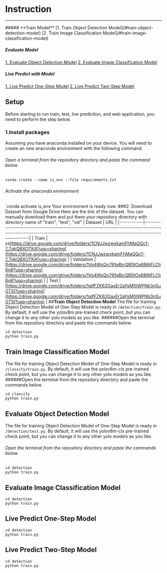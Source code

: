 # **Instruction**
<hr>
##### **Train Model**
[1. Train Object Detection Model](#train-object-detection-model)
[2. Train Image Classification Model](#train-image-classification-model)

##### **Evaluate Model**
[1. Evaluate Object Detection Model](#evaluate-object-detection-model)
[2. Evaluate Image Classification Model](#evaluate-image-classification-model)

##### **Live Predict with Model**
[1. Live Predict One-Step Model](#live-predict-one-step-model)
[2. Live Predict Two-Step Model](#live-predict-two-step-model)

## Setup
Before starting to run train, test, live prediction, and web application, you need to perform the step below.
### 1.Install packages
Assuming you have anaconda installed on your device. You will need to create an new anaconda environment with the following command.
###### Open a terminal from the repository directory and paste the command below
`conda create --name is_env --file requirements.txt`
###### Activate the anaconda environment
`conda activate is_env
Your environment is ready now.
###2. Download Dataset from Google Drive
Here are the link of the dataset. You can manually download them and put them your repository directory with directory name of "train", "test", "val"
| Dataset    | URL                                                                                                                                                                            |
|------------|--------------------------------------------------------------------------------------------------------------------------------------------------------------------------------|
| Train      | ss[https://drive.google.com/drive/folders/1CNJJwzwxkamFhMaQQc1-7_TqkQBXOTKA?usp=sharing](https://drive.google.com/drive/folders/1CNJJwzwxkamFhMaQQc1-7_TqkQBXOTKA?usp=sharing) |
| Validation | [https://drive.google.com/drive/folders/1Vq4WsQn791qBicQB5tOs6B6tFLCIj6n8?usp=sharing](https://drive.google.com/drive/folders/1Vq4WsQn791qBicQB5tOs6B6tFLCIj6n8?usp=sharing)   |
| Test       | [https://drive.google.com/drive/folders/1qjfFZK62GaxEr2aYsM0IWPNb3nSuGTSI?usp=sharing](https://drive.google.com/drive/folders/1qjfFZK62GaxEr2aYsM0IWPNb3nSuGTSI?usp=sharing)   |
##**Train Object Detection Model**
The file for training Object Detection Model of One-Step Model is ready in ```/detection/train.py```. By default, it will use the yolov8m pre-trained check point, but you can change it to any other yolo models as you like.
######Open the terminal from the repository directory and paste the commands below. 
```
cd detection
python train.py
```

## **Train Image Classification Model**
The file for training Object Detection Model of One-Step Model is ready in ```/classify/train.py```. By default, it will use the yolov8m-cls pre-trained check point, but you can change it to any other yolo models as you like.
######Open the terminal from the repository directory and paste the commands below. 
```
cd classify
python train.py
```

## **Evaluate Object Detection Model**
The file for training Object Detection Model of One-Step Model is ready in ```/detection/test.py```. By default, it will use the yolov8m-cls pre-trained check point, but you can change it to any other yolo models as you like.
###### Open the terminal from the repository directory and paste the commands below. 
```
cd detection
python train.py
```

## **Evaluate Image Classification Model**
```
cd detection
python train.py
```

## **Live Predict One-Step Model**
```
cd detection
python train.py
```

## **Live Predict Two-Step Model**
```
cd detection
python train.py
```
